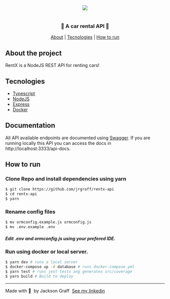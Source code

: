 <div align=center><img src="https://i.imgur.com/oUAKMC5.png" /></div>
<br/>
<h3 align=center>🚙 A car rental API 🚙</h3>

<div align=center>
<a href="#About-the-project">About</a> |
<a href="#Tecnologies">Tecnologies</a> |
<a href="#How-to-run">How to run</a>
</div>

## About the project

RentX is a NodeJS REST API for renting cars!

## Tecnologies

- [Typescript](https://www.typescriptlang.org/)
- [NodeJS](https://www.nodejs.org)
- [Express](https://github.com/expressjs/express)
- [Docker](https://www.docker.com/)


## Documentation

All API available endpoints are documented using [Swagger](https://swagger.io/). If you are running locally this API you can access the docs in http://localhost:3333/api-docs.

## How to run

### Clone Repo and install dependencies using yarn

```bash
$ git clone https://github.com/jrgraff/rentx-api
$ cd rentx-api
$ yarn
```

### Rename config files
```bash
$ mv ormconfig.example.js ormconfig.js
$ mv .env.example .env
```
##### Edit .env and ormconfig.js using your prefered IDE.

### Run using docker or local server.
```bash
$ yarn dev # runs a local server
$ docker-compose up -d database # runs docker-compose.yml
$ yarn test # runs jest tests ang generates src/coverage
$ yarn build # Build to deploy
```

---
Made with 💜 &nbsp;by Jackson Graff &nbsp;[See my linkedin](https://www.linkedin.com/in/jackson-graff-a032b119a/)
